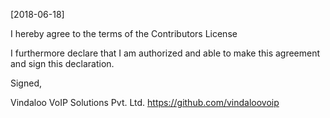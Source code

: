 [2018-06-18]

I hereby agree to the terms of the Contributors License

I furthermore declare that I am authorized and able to make this agreement and sign this declaration.

Signed,

Vindaloo VoIP Solutions Pvt. Ltd. https://github.com/vindaloovoip
